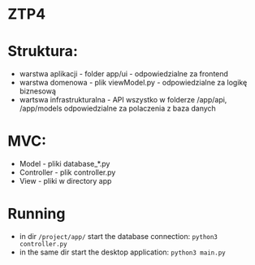 # ZTP4
<!-- db connection root/passwd -->

# Struktura:
 - warstwa aplikacji - folder app/ui - odpowiedzialne za frontend
 - warstwa domenowa - plik viewModel.py - odpowiedzialne za logikę biznesową
 - wartswa infrastrukturalna - API wszystko w folderze /app/api, /app/models odpowiedzialne za polaczenia z baza danych

# MVC:
 - Model - pliki database_*.py
 - Controller - plik controller.py
 - View - pliki w directory app

# Running
 - in dir `/project/app/` start the database connection: `python3 controller.py`
 - in the same dir start the desktop application: `python3 main.py`
